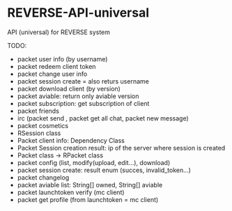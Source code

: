 # REVERSE-API-universal
API (universal) for REVERSE system

TODO:
- packet user info (by username)
- packet redeem client token
- packet change user info
- packet session create = also returs username
- packet download client (by version)
- packet aviable: return only aviable version
- packet subscription: get subscription of client
- packet friends
- irc (packet send , packet get all chat, packet new message)
- packet cosmetics 
- RSession class
- Packet client info: Dependency Class 
- Packet Session creation result: ip of the server where session is created
- Packet class -> RPacket class
- packet config (list, modify(upload, edit...), download)
- packet session create: result enum (succes, invalid_token...)
- packet changelog
- packet aviable list: String[] owned, String[] aviable
- packet launchtoken verify (mc client)
- packet get profile (from launchtoken = mc client)

